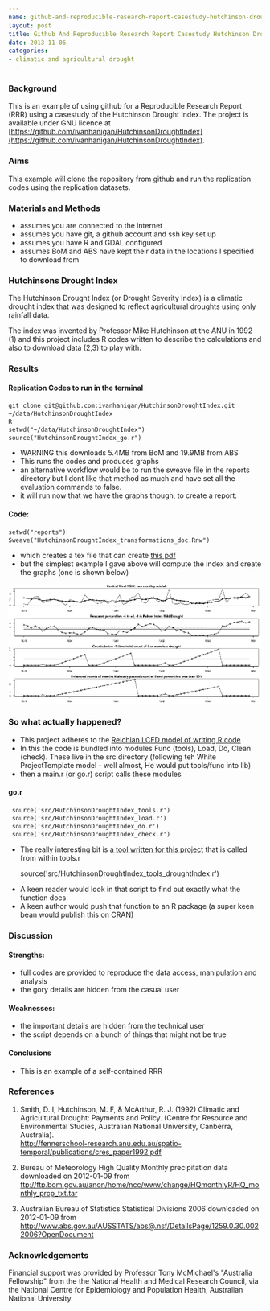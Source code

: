 ```yaml
---
name: github-and-reproducible-research-report-casestudy-hutchinson-drought-index
layout: post
title: Github And Reproducible Research Report Casestudy Hutchinson Drought Index
date: 2013-11-06
categories:
- climatic and agricultural drought
---
```


### Background
This is an example of using github for a Reproducible Research Report (RRR) using a casestudy of the  Hutchinson Drought Index.  The project is available under GNU licence at [https://github.com/ivanhanigan/HutchinsonDroughtIndex](https://github.com/ivanhanigan/HutchinsonDroughtIndex).

### Aims
This example will clone the repository from github and run the replication codes using the replication datasets.

### Materials and Methods

- assumes you are connected to the internet
- assumes you have git, a github account and ssh key set up
- assumes you have R and GDAL configured
- assumes BoM and ABS have kept their data in the locations I specified to download from


### Hutchinsons Drought Index

The Hutchinson Drought Index (or Drought Severity Index) is a climatic drought index 
that was designed to reflect agricultural droughts using only rainfall data.

The index was invented by Professor Mike Hutchinson at the ANU in 1992 (1) and 
this project includes R codes written to describe the calculations 
and also to download data (2,3) to play with.

### Results

#### Replication Codes to run in the terminal
    git clone git@github.com:ivanhanigan/HutchinsonDroughtIndex.git ~/data/HutchinsonDroughtIndex
    R
    setwd("~/data/HutchinsonDroughtIndex")
    source("HutchinsonDroughtIndex_go.r")

<p></p>

- WARNING this downloads 5.4MB from BoM and 19.9MB from ABS
- This runs the codes and produces graphs
- an alternative workflow would be to run the sweave file in the reports directory but I dont like that method as much and have set all the evaluation commands to false.
- it will run now that we have the graphs though, to create a report:

#### Code: 
    setwd("reports")
    Sweave("HutchinsonDroughtIndex_transformations_doc.Rnw")

<p></p>

- which creates a tex file that can create [this pdf](/pdfs/HutchinsonDroughtIndex_transformations_doc.pdf)
- but the simplest example I gave above will compute the index and create the graphs (one is shown below)

![CentralWestDrought8283.png](/images/CentralWestDrought8283.png)

### So what actually happened?

- This project adheres to the [Reichian LCFD model of writing R code](http://stackoverflow.com/a/1434424)
- In this the code is bundled into modules Func (tools), Load, Do, Clean (check).  These live in the src directory (following teh White ProjectTemplate model - well almost, He would put tools/func into lib)
- then a main.r (or go.r) script calls these modules

#### go.r
     source('src/HutchinsonDroughtIndex_tools.r')
     source('src/HutchinsonDroughtIndex_load.r')
     source('src/HutchinsonDroughtIndex_do.r')
     source('src/HutchinsonDroughtIndex_check.r')
 
<p></p>

- The really interesting bit is [a tool written for this project](https://github.com/ivanhanigan/HutchinsonDroughtIndex/blob/master/src/HutchinsonDroughtIndex_tools_droughtIndex.r) that is called from within tools.r

     source('src/HutchinsonDroughtIndex_tools_droughtIndex.r')


<p></p>

- A keen reader would look in that script to find out exactly what the function does
- A keen author would push that function to an R package (a super keen bean would publish this on CRAN)

### Discussion 

#### Strengths: 

- full codes are provided to reproduce the data access, manipulation and analysis
- the gory details are hidden from the casual user

#### Weaknesses: 

- the important details are hidden from the technical user
- the script depends on a bunch of things that might not be true

#### Conclusions

- This is an example of a self-contained RRR

### References
1. Smith, D. I, Hutchinson, M. F, & McArthur, R. J. (1992) Climatic and
   Agricultural Drought: Payments and Policy. (Centre for Resource and Environmental
   Studies, Australian National University, Canberra, Australia).  
   http://fennerschool-research.anu.edu.au/spatio-temporal/publications/cres_paper1992.pdf

2. Bureau of Meteorology High Quality Monthly precipitation data 
   downloaded on 2012-01-09 
   from ftp://ftp.bom.gov.au/anon/home/ncc/www/change/HQmonthlyR/HQ_monthly_prcp_txt.tar
   
3. Australian Bureau of Statistics Statistical Divisions 2006 
   downloaded on 2012-01-09 
   from http://www.abs.gov.au/AUSSTATS/abs@.nsf/DetailsPage/1259.0.30.0022006?OpenDocument

### Acknowledgements

Financial support was provided by Professor Tony McMichael's 
"Australia Fellowship" from the the National Health and Medical Research Council, via the 
National Centre for Epidemiology and Population Health, Australian National University.
